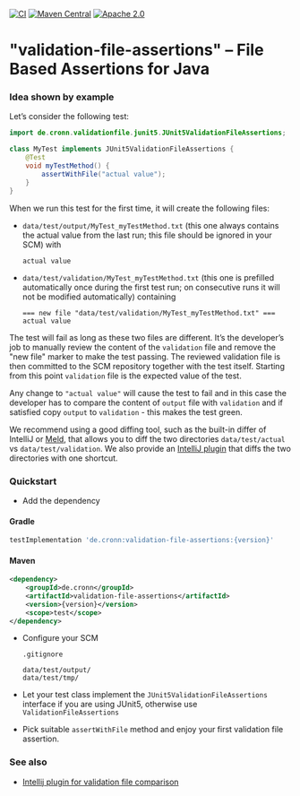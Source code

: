 [![CI](https://github.com/cronn/validation-file-assertions/workflows/CI/badge.svg)](https://github.com/cronn/validation-file-assertions/actions)
[![Maven Central](https://maven-badges.herokuapp.com/maven-central/de.cronn/validation-file-assertions/badge.svg)](http://maven-badges.herokuapp.com/maven-central/de.cronn/validation-file-assertions)
[![Apache 2.0](https://img.shields.io/github/license/cronn/validation-file-assertions.svg)](http://www.apache.org/licenses/LICENSE-2.0)

# "validation-file-assertions" – File Based Assertions for Java

### Idea shown by example

Let’s consider the following test:

```java
import de.cronn.validationfile.junit5.JUnit5ValidationFileAssertions;

class MyTest implements JUnit5ValidationFileAssertions {
    @Test
    void myTestMethod() {
        assertWithFile("actual value");
    }
}
```

When we run this test for the first time, it will create the following files:
 - `data/test/output/MyTest_myTestMethod.txt` (this one always contains the actual value from the last run; this file should be ignored in your SCM) with
   ```
   actual value
   ```
 - `data/test/validation/MyTest_myTestMethod.txt` (this one is prefilled automatically once during the first test run; on consecutive runs it will not be modified automatically) containing
   ```
   === new file "data/test/validation/MyTest_myTestMethod.txt" ===
   actual value
   ```

The test will fail as long as these two files are different. It’s the developer’s job to manually review the content of the `validation` file and remove the "new file" marker to make the test passing.
The reviewed validation file is then committed to the SCM repository together with the test itself.
Starting from this point `validation` file is the expected value of the test.

Any change to `"actual value"` will cause the test to fail and in this case the developer has to compare the content of `output` file with `validation` and if satisfied copy `output` to `validation` - this makes the test green.

We recommend using a good diffing tool, such as the built-in differ of IntelliJ or [Meld][meld], that allows you to diff the two directories `data/test/actual` vs `data/test/validation`.
We also provide an [IntelliJ plugin][intellij_plugin] that diffs the two directories with one shortcut.

### Quickstart
* Add the dependency

#### Gradle
```gradle
testImplementation 'de.cronn:validation-file-assertions:{version}'
```

#### Maven
```xml
<dependency>
    <groupId>de.cronn</groupId>
    <artifactId>validation-file-assertions</artifactId>
    <version>{version}</version>
    <scope>test</scope>
</dependency>
```

* Configure your SCM

    `.gitignore`
    ```
    data/test/output/
    data/test/tmp/
    ```

* Let your test class implement the `JUnit5ValidationFileAssertions` interface if you are using JUnit5, otherwise use `ValidationFileAssertions`

* Pick suitable `assertWithFile` method and enjoy your first validation file assertion.

### See also

* [Intellij plugin for validation file comparison][intellij_plugin]

[meld]: https://meldmerge.org/
[intellij_plugin]: https://plugins.jetbrains.com/plugin/12931-validation-file-comparison
